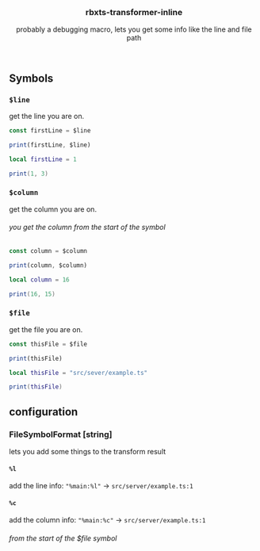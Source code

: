 <h3 align="center">
    <br />
    rbxts-transformer-inline
</h3>

<p align="center">
probably a debugging macro, lets you get some info like the line and file path
</p>

&nbsp;

## Symbols

### `$line`

get the line you are on.

```ts
const firstLine = $line

print(firstLine, $line)
```

```lua
local firstLine = 1

print(1, 3)
```

### `$column`

get the column you are on.
###### you get the column from the start of the symbol

```ts
const column = $column

print(column, $column)
```

```lua
local column = 16

print(16, 15)
```

### `$file`

get the file you are on.

```ts
const thisFile = $file

print(thisFile)
```

```lua
local thisFile = "src/sever/example.ts"

print(thisFile)
```

## configuration

### FileSymbolFormat [string]

lets you add some things to the transform result

#### `%l`

add the line info: `"%main:%l"` -> `src/server/example.ts:1`

#### `%c`

add the column info: `"%main:%c"` -> `src/server/example.ts:1`
###### from the start of the $file symbol